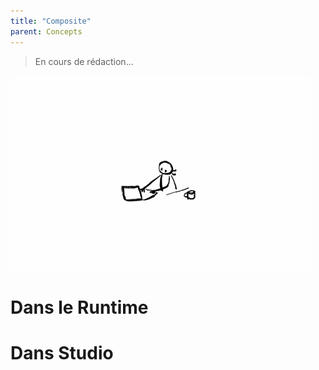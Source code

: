 ```yaml
---
title: "Composite"
parent: Concepts
---
```


> En cours de rédaction...

![SynApps](../assets/under-progress.gif)


# Dans le Runtime

# Dans Studio
